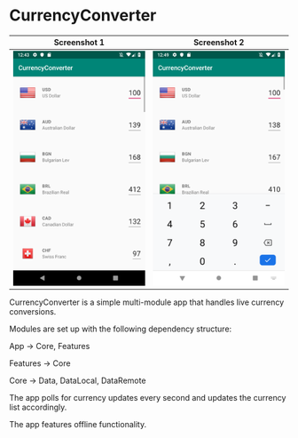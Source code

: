 # CurrencyConverter
 
| Screenshot 1 | Screenshot 2 |
| --- | --- |
|![Screenshot1](/screenshots/screen_shot1.png)|![Screenshot2](/screenshots/screen_shot2.png)

CurrencyConverter is a simple multi-module app that handles live currency conversions.

Modules are set up with the following dependency structure:

App -> Core, Features

Features -> Core

Core -> Data, DataLocal, DataRemote

The app polls for currency updates every second and updates the currency list accordingly.

The app features offline functionality.
